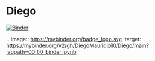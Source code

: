 # Diego
[![Binder](https://mybinder.org/badge_logo.svg)](https://mybinder.org/v2/gh/DiegoMauricio10/Diego/main?labpath=00_00_binder.ipynb)

.. image:: https://mybinder.org/badge_logo.svg
 :target: https://mybinder.org/v2/gh/DiegoMauricio10/Diego/main?labpath=00_00_binder.ipynb
